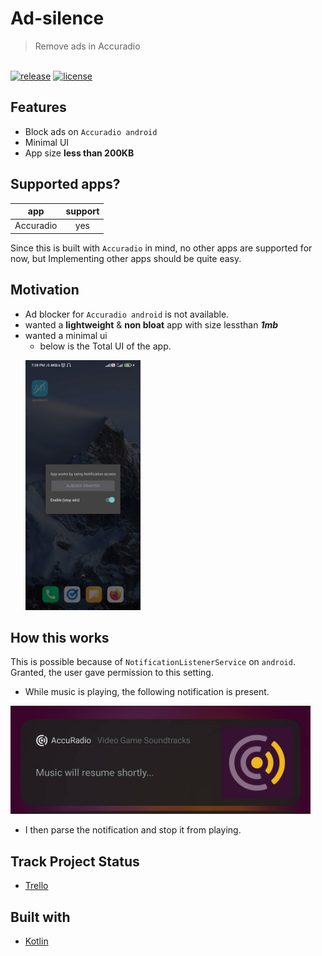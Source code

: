 # Ad-silence

> Remove ads in Accuradio

<p align="left">
  <br/>
  <a href="https://github.com/aghontpi/ad-silence/releases"><img src="https://img.shields.io/github/v/release/aghontpi/ad-silence?include_prereleases&style=flat-square&label=github-release" alt="release"></a>
  <a href="https://github.com/aghontpi/ad-silence/blob/master/LICENSE"><img src="https://img.shields.io/github/license/aghontpi/ad-silence?style=flat-square" alt="license"></a>
</p>

## Features

- Block ads on `Accuradio android`
- Minimal UI
- App size **less than 200KB**

## Supported apps?

|    app    | support |
| :-------: | :-----: |
| Accuradio |   yes   |

Since this is built with `Accuradio` in mind, no other apps are supported for now, but Implementing other apps should be quite easy.

## Motivation

- Ad blocker for `Accuradio android` is not available.
- wanted a **lightweight** & **non bloat** app with size lessthan **_1mb_**
- wanted a minimal ui
  - below is the Total UI of the app.
  <p>
    <img src="./sample/APP-UI.png" alt="ad notification" height="400px" width="auto"/> 
  </p>

## How this works

This is possible because of `NotificationListenerService` on `android`. Granted, the user gave permission to this setting.

- While music is playing, the following notification is present.

<p>
<img src="./sample/ad_playing.png" alt="ad notification" height="auto" width="480px"/> 
</p>

- I then parse the notification and stop it from playing.

## Track Project Status

- [Trello](https://trello.com/b/8XJDVbdo/ad-silence-android)

## Built with

- [Kotlin](https://kotlinlang.org/)

